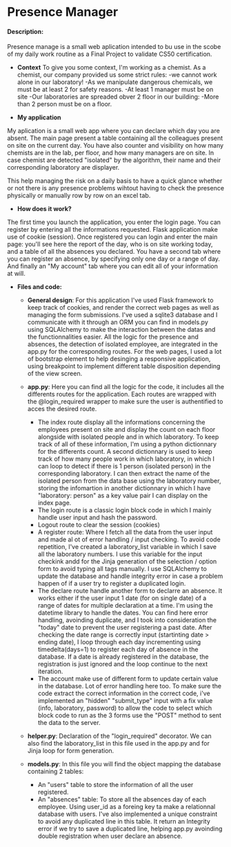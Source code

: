 # Presence Manager

#### Description:

Presence manage is a small web aplication intended to bu use in  the scobe of my daily work routine as a Final Project to validate CS50 certification.

- **Context**
To give you some context, I'm working as a chemist. As a chemist, our company provided us some strict rules: 
-we cannot work alone in  our laboratory! 
    -As we manipulate dangerous chemicals, we must be at least 2 for safety reasons.
-At least 1 manager must be on site
-Our laboratories are spreaded obver 2 floor in our building:
    -More than 2 person must be on a floor.

- **My application**

My aplication is a small web app where you can declare which day you are absent. The main page present a table containing all the colleagues present on site on the current day.
You have also counter and visibility on how many chemists are in the lab, per floor, and how many managers are on site. 
In case chemist are detected "isolated" by the algorithm, their name and their corresponding laboratory are displayer.

This help managing the risk on a daily basis to have a quick glance whether or not there is any presence problems wihtout having to check the presence physically or manually row by row on an excel tab.

- **How does it work?**

The first time you launch the application, you enter the login page. You can register by entering all the informations requested. Flask application make use of cookie (session).
Once registered you can login and enter the main page: you'll see here the report of the day, who is on site working today, and a table of all the absences you declared.
You have a second tab where you can register an absence, by specifying only one day or a range of day.
And finally an "My account" tab where you can edit all of your information at will.

- **Files and code:**

    - **General design**: For this application I've used Flask framework to keep track of cookies, and render the correct web pages as well as managing the form submissions. I've used a sqlite3 database and I communicate with it through an ORM you can find in models.py using SQLAlchemy to make the interaction between the datas and the functionnalities easier. All the logic  for the presence and absences, the detection of isolated employee, are integrated in the app.py for the corresponding routes. For the web pages, I used a lot of bootstrap element to help desinging a responsive application, using breakpoint to implement different table disposition depending of the view screen.
    
    - **app.py**: Here  you can find all the logic for the code, it includes all the differents routes for the application. Each routes are wrapped with the  @login_required wrapper to make sure the user is authentified to acces the desired route. 
        - The index route display all the informations concerning the employees present on site and display the count on each floor alongside with isolated people and in which laboratory. To keep track of all of these information, I'm using a python dictionnary for the differents count. A second dictionnary is used to keep track of how many people work in which laboratory, in which I can loop to detect if there is 1 person (isolated person) in the corresponding laboratory. I can then extract the name of the isolated person from the data base using the laboratory number, storing the infomartion in another dictionnary in which I have "laboratory: person" as a key value pair I can display on the index page.
        - The login route is a classic login block code in which I mainly handle user input and hash the password.
        - Logout route to clear the session (cookies)
        - A register route: Where I fetch all the data from the user input and made al ot of error handling / input checking. To avoid code repetition, I've created a laboratory_list variable in which I save all the laboratory numbers. I use this variable for the input checkink andd for the Jinja generation of the selection / option form to avoid typing all tags manually. I use SQLAlchemy to update the database and handle integrity error in case a problem happen of if a user try to register a duplicated login.
        - The declare route handle another form to declarre an absence. It works either if the user input 1 date (for on single date) of a range of dates for multiple declaration at a time. I'm using the datetime library to handle the dates. You can find here error handling, avoinding duplicate, and I took into consideration the "today" date to prevent the user registering a past date. After checking the date range is correctly input (startinting date > ending date), I loop through each day incrementing using timedelta(days=1) to register each day of absence in the database. If a date is already registered in the database, the registration is just ignored and the loop continue to the next iteration.
        - The account make use of different form to update certain value in the database. Lot of error handling here too. To make sure the code extract the correct information in the correct code, i've implemented an "hidden" "submit_type" input with a fix value (info, laboratory, password) to allow the code to select which block code to run as the 3 forms use the "POST" method to sent the data to the server.
          
    - **helper.py**: Declaration of the "login_required" decorator. We can also find the laboratory_list in this file used in the app.py and for Jinja loop for form generation.

    - **models.py**: In this file you will find the object mapping the database containing 2 tables:
        - An "users" table to store the information of all the user registered.
        - An "absences" table: To store all the absences day of each employee. Using user_id as a foreing key ta make a relationnal database with users. I've also implemented a unique constraint to avoid any duplicated line in this table.  It return an Integrity error if we try to save a duplicated line, helping app.py avoinding double registration when user declare an absence.
